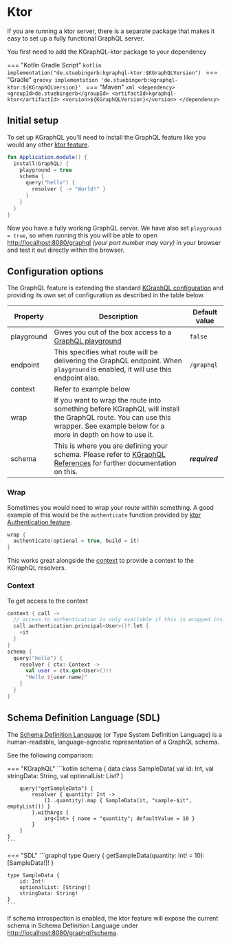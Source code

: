 # Ktor

If you are running a ktor server, there is a separate package that makes it easy to set up a fully functional GraphQL
server.

You first need to add the KGraphQL-ktor package to your dependency

=== "Kotlin Gradle Script"
    ```kotlin
    implementation("de.stuebingerb:kgraphql-ktor:$KGraphQLVersion")
    ```
=== "Gradle"
    ```groovy
    implementation 'de.stuebingerb:kgraphql-ktor:${KGraphQLVersion}'
    ```
=== "Maven"
    ```xml
    <dependency>
        <groupId>de.stuebingerb</groupId>
        <artifactId>kgraphql-ktor</artifactId>
        <version>${KGraphQLVersion}</version>
    </dependency>
    ```

## Initial setup

To set up KGraphQL you'll need to install the GraphQL feature like you would any
other [ktor feature](https://ktor.io/servers/features.html).

```kotlin
fun Application.module() {
  install(GraphQL) {
    playground = true 
    schema {
      query("hello") {
        resolver { -> "World!" }
      }
    }
  }
}
```

Now you have a fully working GraphQL server. We have also set `playground = true`, so when running this you will be able
to open [http://localhost:8080/graphql](http://localhost:8080/graphql) _(your port number may vary)_ in your browser and
test it out directly within the browser.

## Configuration options

The GraphQL feature is extending the standard [KGraphQL configuration](../Reference/configuration.md) and providing its own
set of configuration as described in the table below.

| Property   | Description                                                                                                                                                                    | Default value  |
|------------|--------------------------------------------------------------------------------------------------------------------------------------------------------------------------------|----------------|
| playground | Gives you out of the box access to a [GraphQL playground](https://github.com/graphql/graphiql)                                                                                 | `false`        |
| endpoint   | This specifies what route will be delivering the GraphQL endpoint. When `playground` is enabled, it will use this endpoint also.                                               | `/graphql`     |
| context    | Refer to example below                                                                                                                                                         |                |
| wrap       | If you want to wrap the route into something before KGraphQL will install the GraphQL route. You can use this wrapper. See example below for a more in depth on how to use it. |                |
| schema     | This is where you are defining your schema. Please refer to [KGraphQL References](../Reference/operations.md) for further documentation on this.                               | ***required*** |

### Wrap

Sometimes you would need to wrap your route within something. A good example of this would be the `authenticate`
function provided by [ktor Authentication feature](https://ktor.io/docs/server-auth.html).

```kotlin
wrap {
  authenticate(optional = true, build = it)
}
```

This works great alongside the [context](#context) to provide a context to the KGraphQL resolvers.

### Context

To get access to the context

```kotlin
context { call ->
  // access to authentication is only available if this is wrapped inside a `authenticate` before hand. 
  call.authentication.principal<User>()?.let {
    +it
  }
}
schema {
  query("hello") {
    resolver { ctx: Context ->
      val user = ctx.get<User>()!!
      "Hello ${user.name}"
    }
  }  
}
```

## Schema Definition Language (SDL)

The [Schema Definition Language](https://graphql.org/learn/schema/#type-language) (or Type System Definition Language) is a human-readable, language-agnostic
representation of a GraphQL schema.

See the following comparison:

=== "KGraphQL"
    ```kotlin
    schema {
        data class SampleData(
            val id: Int,
            val stringData: String,
            val optionalList: List<String>?
        )
        
        query("getSampleData") {
            resolver { quantity: Int ->
                (1..quantity).map { SampleData(it, "sample-$it", emptyList()) }
            }.withArgs {
                arg<Int> { name = "quantity"; defaultValue = 10 }
            }
        }
    }
    ```
=== "SDL"
    ```graphql
    type Query {
        getSampleData(quantity: Int! = 10): [SampleData!]!
    }
    
    type SampleData {
        id: Int!
        optionalList: [String!]
        stringData: String!
    }
    ```

If schema introspection is enabled, the ktor feature will expose the current schema in Schema Definition
Language under [http://localhost:8080/graphql?schema](http://localhost:8080/graphql?schema).
